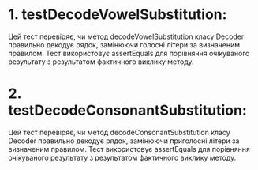 # 1. testDecodeVowelSubstitution:

Цей тест перевіряє, чи метод decodeVowelSubstitution класу Decoder правильно декодує рядок, замінюючи голосні літери за визначеним правилом. Тест використовує assertEquals для порівняння очікуваного результату з результатом фактичного виклику методу.


# 2. testDecodeConsonantSubstitution:

 Цей тест перевіряє, чи метод decodeConsonantSubstitution класу Decoder правильно декодує рядок, замінюючи приголосні літери за визначеним правилом. Тест використовує assertEquals для порівняння очікуваного результату з результатом фактичного виклику методу.
